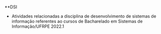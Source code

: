 **DSI

- Atividades relacionadas a disciplina de desenvolvimento de sistemas de informação referentes ao cursos de Bacharelado em Sistemas de Informação/UFRPE 2022.1
